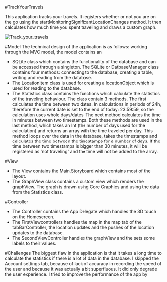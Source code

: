 #TrackYourTravels

This application tracks your travels. It registers whether or not you are on the go using the startMonitoringSignificantLocationChanges method. It then calculates how much time you spent traveling and draws a custom graph.

![Track_your_travels](/Track_your_travels.png)

#Model
The technical design of the application is as follows: working through the MVC model, the model contains an 

- SQLite class which contains the functionality of the database and can be accessed through a singleton. The SQLite or DatbaseManager class contains four methods: connecting to the database, creating a table, writing and reading from the database. 
- The LocationItem class is used for creating a locationObject which is used for reading to the database. 
- The Statistics class contains the functions which calculate the statistics of the traveling behaviour. The class contain 3 methods. The first calculates the time between two dates. In calculations in periods of 24h, therefore the current date is set to the end of today: 23:59:59, so the calculation uses whole days/dates. The next method calculates the time in minutes between two timestamps. Both these methods are used in the last method, which takes an Int (the number of days used for the calculation) and returns an array with the time traveled per day. This method loops over the data in the database, takes the timestamps and calculates the time between the timestamps for a number of days. If the time between two timestamps is bigger than 30 minutes, it will be registered as 'not traveling' and the time will not be added to the array.

#View
- The View contains the Main.Storyboard which contains most of the layout. 
- The GraphView class contains a custom view which renders the graphView. The graph is drawn using Core Graphics and using the data from the Statistics class.

#Controller
- The Controller contains the App Delegate which handles the 3D touch on the Homescreen. 
- The FirstViewcontrollers handles the map in the map tab of the tabBarController, the location updates and the pushes of the location updates to the database.
- The SecondViewController handles the graphView and the sets some labels to their values.

#Challenges
The biggest flaw in the application is that it takes a long time to calculate the statistics if there is a lot of data in the database. I skipped the Account settings tab, because of lack of accuracy in recording the speed of the user and because it was actually a bit superfluous. It did only degrade the user experience. I tried to improve the performance of the app by 






